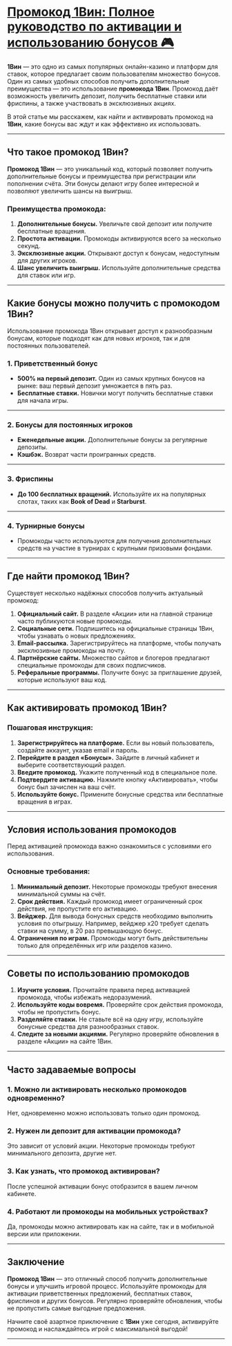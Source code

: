 # [Промокод 1Вин: Полное руководство по активации и использованию бонусов 🎮](https://brandplay.link/9sD8CZLQ)

**1Вин** — это одно из самых популярных онлайн-казино и платформ для ставок, которое предлагает своим пользователям множество бонусов. Один из самых удобных способов получить дополнительные преимущества — это использование **промокода 1Вин**. Промокод даёт возможность увеличить депозит, получить бесплатные ставки или фриспины, а также участвовать в эксклюзивных акциях.

В этой статье мы расскажем, как найти и активировать промокод на **1Вин**, какие бонусы вас ждут и как эффективно их использовать.

***

## Что такое промокод 1Вин?

**Промокод 1Вин** — это уникальный код, который позволяет получить дополнительные бонусы и преимущества при регистрации или пополнении счёта. Эти бонусы делают игру более интересной и позволяют увеличить шансы на выигрыш.

### Преимущества промокода:

1. **Дополнительные бонусы.**
   Увеличьте свой депозит или получите бесплатные вращения.
2. **Простота активации.**
   Промокоды активируются всего за несколько секунд.
3. **Эксклюзивные акции.**
   Открывают доступ к бонусам, недоступным для других игроков.
4. **Шанс увеличить выигрыш.**
   Используйте дополнительные средства для ставок или игр.

***

## Какие бонусы можно получить с промокодом 1Вин?

Использование промокода 1Вин открывает доступ к разнообразным бонусам, которые подходят как для новых игроков, так и для постоянных пользователей.

### 1. Приветственный бонус

* **500% на первый депозит.**
  Один из самых крупных бонусов на рынке: ваш первый депозит умножается в пять раз.
* **Бесплатные ставки.**
  Новички могут получить бесплатные ставки для начала игры.

***

### 2. Бонусы для постоянных игроков

* **Еженедельные акции.**
  Дополнительные бонусы за регулярные депозиты.
* **Кэшбэк.**
  Возврат части проигранных средств.

***

### 3. Фриспины

* **До 100 бесплатных вращений.**
  Используйте их на популярных слотах, таких как **Book of Dead** и **Starburst**.

***

### 4. Турнирные бонусы

* Промокоды часто используются для получения дополнительных средств на участие в турнирах с крупными призовыми фондами.

***

## Где найти промокод 1Вин?

Существует несколько надёжных способов получить актуальный промокод:

1. **Официальный сайт.**
   В разделе «Акции» или на главной странице часто публикуются новые промокоды.
2. **Социальные сети.**
   Подпишитесь на официальные страницы 1Вин, чтобы узнавать о новых предложениях.
3. **Email-рассылка.**
   Зарегистрируйтесь на платформе, чтобы получать эксклюзивные промокоды на почту.
4. **Партнёрские сайты.**
   Множество сайтов и блогеров предлагают специальные промокоды для своих подписчиков.
5. **Реферальные программы.**
   Получите бонус за приглашение друзей, которые используют ваш код.

***

## Как активировать промокод 1Вин?

### Пошаговая инструкция:

1. **Зарегистрируйтесь на платформе.**
   Если вы новый пользователь, создайте аккаунт, указав email и пароль.
2. **Перейдите в раздел «Бонусы».**
   Зайдите в личный кабинет и выберите соответствующий раздел.
3. **Введите промокод.**
   Укажите полученный код в специальное поле.
4. **Подтвердите активацию.**
   Нажмите кнопку «Активировать», чтобы бонус был зачислен на ваш счёт.
5. **Используйте бонус.**
   Примените бонусные средства или бесплатные вращения в играх.

***

## Условия использования промокодов

Перед активацией промокода важно ознакомиться с условиями его использования.

### Основные требования:

1. **Минимальный депозит.**
   Некоторые промокоды требуют внесения минимальной суммы на счёт.
2. **Срок действия.**
   Каждый промокод имеет ограниченный срок действия, не пропустите его активацию.
3. **Вейджер.**
   Для вывода бонусных средств необходимо выполнить условия по отыгрышу. Например, вейджер х20 требует сделать ставки на сумму, в 20 раз превышающую бонус.
4. **Ограничения по играм.**
   Промокоды могут быть действительны только для определённых игр или разделов казино.

***

## Советы по использованию промокодов

1. **Изучите условия.**
   Прочитайте правила перед активацией промокода, чтобы избежать недоразумений.
2. **Используйте коды вовремя.**
   Проверяйте срок действия промокода, чтобы не пропустить бонус.
3. **Разделяйте ставки.**
   Не ставьте всё на одну игру, используйте бонусные средства для разнообразных ставок.
4. **Следите за новыми акциями.**
   Регулярно проверяйте обновления в разделе «Акции» на сайте 1Вин.

***

## Часто задаваемые вопросы

### 1. Можно ли активировать несколько промокодов одновременно?

Нет, одновременно можно использовать только один промокод.

### 2. Нужен ли депозит для активации промокода?

Это зависит от условий акции. Некоторые промокоды требуют минимального депозита, другие нет.

### 3. Как узнать, что промокод активирован?

После успешной активации бонус отобразится в вашем личном кабинете.

### 4. Работают ли промокоды на мобильных устройствах?

Да, промокоды можно активировать как на сайте, так и в мобильной версии или приложении.

***

## Заключение

**Промокод 1Вин** — это отличный способ получить дополнительные бонусы и улучшить игровой процесс. Используйте промокоды для активации приветственных предложений, бесплатных ставок, фриспинов и других бонусов. Регулярно проверяйте обновления, чтобы не пропустить самые выгодные предложения.

Начните своё азартное приключение с **1Вин** уже сегодня, активируйте промокод и наслаждайтесь игрой с максимальной выгодой!

***

